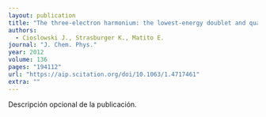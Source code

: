 ```yaml
---
layout: publication
title: "The three-electron harmonium: the lowest-energy doublet and quadruplet states"
authors:
  - Cioslowski J., Strasburger K., Matito E.
journal: "J. Chem. Phys."
year: 2012
volume: 136
pages: "194112"
url: "https://aip.scitation.org/doi/10.1063/1.4717461"
extra: ""
---
```


Descripción opcional de la publicación.
